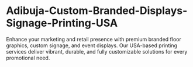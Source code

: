 # Adibuja-Custom-Branded-Displays-Signage-Printing-USA
Enhance your marketing and retail presence with premium branded floor graphics, custom signage, and event displays. Our USA-based printing services deliver vibrant, durable, and fully customizable solutions for every promotional need.
